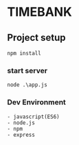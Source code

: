 # TIMEBANK

## Project setup

```
npm install
```

### start server

```
node .\app.js
```

### Dev Environment

```
- javascript(ES6)
- node.js
- npm
- express
```

